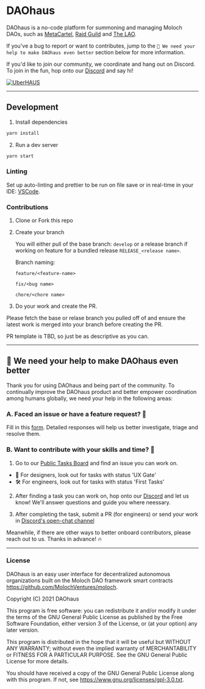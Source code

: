 # DAOhaus

DAOhaus is a no-code platform for summoning and managing Moloch DAOs, such as [MetaCartel](https://app.daohaus.club/dao/0x1/0x4570b4faf71e23942b8b9f934b47ccedf7540162), [Raid Guild](https://app.daohaus.club/dao/0x64/0xfe1084bc16427e5eb7f13fc19bcd4e641f7d571f) and [The LAO](https://app.daohaus.club/dao/0x1/0x8f56682a50becb1df2fb8136954f2062871bc7fc). 


If you've a bug to report or want to contributes, jump to the `🙏 We need your help to make DAOhaus even better` section below for more information. 

If you'd like to join our community, we coordinate and hang out on Discord. To join in the fun, hop onto our [Discord](https://discord.gg/gWH4vt3tWE) and say hi! 

<a href="https://app.daohaus.club/dao/0x64/0x4bec8e49aa44bb520bd5e29d6358e22464b5eb68">
  <img src="https://daopreview.com/api/canvas?chainId=0x64&address=0x4bec8e49aa44bb520bd5e29d6358e22464b5eb68" alt="UberHAUS" />
</a>

---

## Development

1. Install dependencies

```bash
yarn install
```

2. Run a dev server

```bash
yarn start
```

### Linting

Set up auto-linting and prettier to be run on file save or in real-time in your IDE:
[VSCode](https://marketplace.visualstudio.com/items?itemName=esbenp.prettier-vscode).

### Contributions

1. Clone or Fork this repo

2. Create your branch

   You will either pull of the base branch: `develop` or a release branch if working on feature for a bundled release `RELEASE_<release name>`.

   Branch naming:

   `feature/<feature-name>`

   `fix/<bug name>`

   `chore/<chore name>`

3. Do your work and create the PR.

Please fetch the base or relase branch you pulled off of and ensure the latest work is merged into your branch before creating the PR.

PR template is TBD, so just be as descriptive as you can.

---

## 🙏 We need your help to make DAOhaus even better

Thank you for using DAOhaus and being part of the community. To continually improve the DAOhaus product and better empower coordination among humans globally, we need your help in the following areas:  

### A. Faced an issue or have a feature request? 🤖

Fill in this [form](https://forms.clickup.com/f/83fyz-1425/9CJITRZPWXTAD612RP). Detailed responses will help us better investigate, triage and resolve them.  

### B. Want to contribute with your skills and time? 💪

1. Go to our [Public Tasks Board](https://sharing.clickup.com/b/h/83fyz-1405/5c588f59600254b) and find an issue you can work on. 
* 🎨 For designers, look out for tasks with status 'UX Gate' 
* 🛠 For engineers, look out for tasks with status 'First Tasks'

2. After finding a task you can work on, hop onto our [Discord](https://discord.gg/FFzckS7GdA) and let us know! We'll answer questions and guide you where neessary. 

3. After completing the task, submit a PR (for engineers) or send your work in [Discord's open-chat channel](https://discord.gg/gWH4vt3tWE)

Meanwhile, if there are other ways to better onboard contributors, please reach out to us. Thanks in advance! 🔥

--- 

### License

DAOhaus is an easy user interface for decentralized autonomous organizations built on the Moloch DAO framework smart contracts <https://github.com/MolochVentures/moloch>. 

Copyright (C) 2021 DAOhaus

This program is free software: you can redistribute it and/or modify
it under the terms of the GNU General Public License as published by
the Free Software Foundation, either version 3 of the License, or
(at your option) any later version.

This program is distributed in the hope that it will be useful
but WITHOUT ANY WARRANTY; without even the implied warranty of
MERCHANTABILITY or FITNESS FOR A PARTICULAR PURPOSE.  See the
GNU General Public License for more details.

You should have received a copy of the GNU General Public License
along with this program.  If not, see <https://www.gnu.org/licenses/gpl-3.0.txt>.



